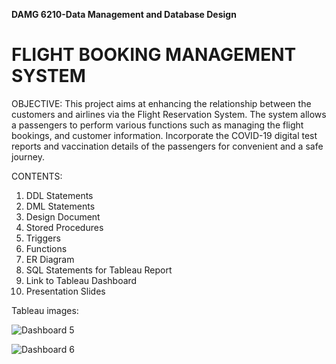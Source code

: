 **DAMG 6210-Data Management and Database Design**

# FLIGHT BOOKING MANAGEMENT SYSTEM

OBJECTIVE: This project aims at enhancing the relationship between the customers and airlines via the Flight Reservation System. The system allows a passengers to perform various functions such as managing the flight bookings, and customer information. Incorporate the COVID-19 digital test reports and vaccination details of the passengers for convenient and a safe journey.

CONTENTS:
1) DDL Statements 
2) DML Statements 
3) Design Document
4) Stored Procedures
5) Triggers
6) Functions
7) ER Diagram
8) SQL Statements for Tableau Report
9) Link to Tableau Dashboard
10) Presentation Slides


Tableau images:

![Dashboard 5](https://user-images.githubusercontent.com/96019418/164296135-76b3234a-f373-495b-b072-9359e732d090.jpg)

![Dashboard 6](https://user-images.githubusercontent.com/96019418/164296215-e1715136-aaae-434b-87b8-ea4d2c211b28.jpg)


